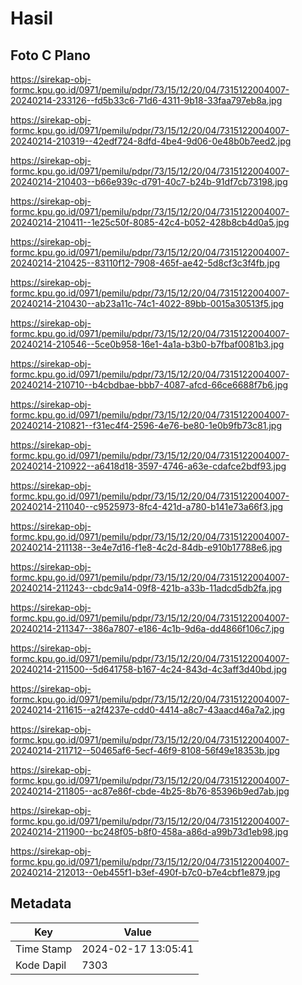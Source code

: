 # Hasil

## Foto C Plano

https://sirekap-obj-formc.kpu.go.id/0971/pemilu/pdpr/73/15/12/20/04/7315122004007-20240214-233126--fd5b33c6-71d6-4311-9b18-33faa797eb8a.jpg

https://sirekap-obj-formc.kpu.go.id/0971/pemilu/pdpr/73/15/12/20/04/7315122004007-20240214-210319--42edf724-8dfd-4be4-9d06-0e48b0b7eed2.jpg

https://sirekap-obj-formc.kpu.go.id/0971/pemilu/pdpr/73/15/12/20/04/7315122004007-20240214-210403--b66e939c-d791-40c7-b24b-91df7cb73198.jpg

https://sirekap-obj-formc.kpu.go.id/0971/pemilu/pdpr/73/15/12/20/04/7315122004007-20240214-210411--1e25c50f-8085-42c4-b052-428b8cb4d0a5.jpg

https://sirekap-obj-formc.kpu.go.id/0971/pemilu/pdpr/73/15/12/20/04/7315122004007-20240214-210425--83110f12-7908-465f-ae42-5d8cf3c3f4fb.jpg

https://sirekap-obj-formc.kpu.go.id/0971/pemilu/pdpr/73/15/12/20/04/7315122004007-20240214-210430--ab23a11c-74c1-4022-89bb-0015a30513f5.jpg

https://sirekap-obj-formc.kpu.go.id/0971/pemilu/pdpr/73/15/12/20/04/7315122004007-20240214-210546--5ce0b958-16e1-4a1a-b3b0-b7fbaf0081b3.jpg

https://sirekap-obj-formc.kpu.go.id/0971/pemilu/pdpr/73/15/12/20/04/7315122004007-20240214-210710--b4cbdbae-bbb7-4087-afcd-66ce6688f7b6.jpg

https://sirekap-obj-formc.kpu.go.id/0971/pemilu/pdpr/73/15/12/20/04/7315122004007-20240214-210821--f31ec4f4-2596-4e76-be80-1e0b9fb73c81.jpg

https://sirekap-obj-formc.kpu.go.id/0971/pemilu/pdpr/73/15/12/20/04/7315122004007-20240214-210922--a6418d18-3597-4746-a63e-cdafce2bdf93.jpg

https://sirekap-obj-formc.kpu.go.id/0971/pemilu/pdpr/73/15/12/20/04/7315122004007-20240214-211040--c9525973-8fc4-421d-a780-b141e73a66f3.jpg

https://sirekap-obj-formc.kpu.go.id/0971/pemilu/pdpr/73/15/12/20/04/7315122004007-20240214-211138--3e4e7d16-f1e8-4c2d-84db-e910b17788e6.jpg

https://sirekap-obj-formc.kpu.go.id/0971/pemilu/pdpr/73/15/12/20/04/7315122004007-20240214-211243--cbdc9a14-09f8-421b-a33b-11adcd5db2fa.jpg

https://sirekap-obj-formc.kpu.go.id/0971/pemilu/pdpr/73/15/12/20/04/7315122004007-20240214-211347--386a7807-e186-4c1b-9d6a-dd4866f106c7.jpg

https://sirekap-obj-formc.kpu.go.id/0971/pemilu/pdpr/73/15/12/20/04/7315122004007-20240214-211500--5d641758-b167-4c24-843d-4c3aff3d40bd.jpg

https://sirekap-obj-formc.kpu.go.id/0971/pemilu/pdpr/73/15/12/20/04/7315122004007-20240214-211615--a2f4237e-cdd0-4414-a8c7-43aacd46a7a2.jpg

https://sirekap-obj-formc.kpu.go.id/0971/pemilu/pdpr/73/15/12/20/04/7315122004007-20240214-211712--50465af6-5ecf-46f9-8108-56f49e18353b.jpg

https://sirekap-obj-formc.kpu.go.id/0971/pemilu/pdpr/73/15/12/20/04/7315122004007-20240214-211805--ac87e86f-cbde-4b25-8b76-85396b9ed7ab.jpg

https://sirekap-obj-formc.kpu.go.id/0971/pemilu/pdpr/73/15/12/20/04/7315122004007-20240214-211900--bc248f05-b8f0-458a-a86d-a99b73d1eb98.jpg

https://sirekap-obj-formc.kpu.go.id/0971/pemilu/pdpr/73/15/12/20/04/7315122004007-20240214-212013--0eb455f1-b3ef-490f-b7c0-b7e4cbf1e879.jpg


## Metadata

| Key        | Value               |
| ---------- | ------------------- |
| Time Stamp | 2024-02-17 13:05:41 |
| Kode Dapil | 7303                |



